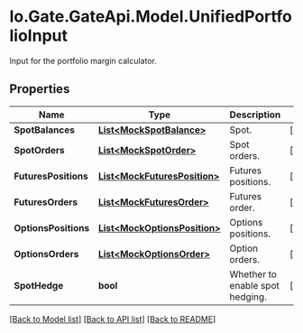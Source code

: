 
# Io.Gate.GateApi.Model.UnifiedPortfolioInput

Input for the portfolio margin calculator.

## Properties

Name | Type | Description | Notes
------------ | ------------- | ------------- | -------------
**SpotBalances** | [**List&lt;MockSpotBalance&gt;**](MockSpotBalance.md) | Spot. | [optional] 
**SpotOrders** | [**List&lt;MockSpotOrder&gt;**](MockSpotOrder.md) | Spot orders. | [optional] 
**FuturesPositions** | [**List&lt;MockFuturesPosition&gt;**](MockFuturesPosition.md) | Futures positions. | [optional] 
**FuturesOrders** | [**List&lt;MockFuturesOrder&gt;**](MockFuturesOrder.md) | Futures order. | [optional] 
**OptionsPositions** | [**List&lt;MockOptionsPosition&gt;**](MockOptionsPosition.md) | Options positions. | [optional] 
**OptionsOrders** | [**List&lt;MockOptionsOrder&gt;**](MockOptionsOrder.md) | Option orders. | [optional] 
**SpotHedge** | **bool** | Whether to enable spot hedging. | [optional] 

[[Back to Model list]](../README.md#documentation-for-models)
[[Back to API list]](../README.md#documentation-for-api-endpoints)
[[Back to README]](../README.md)
